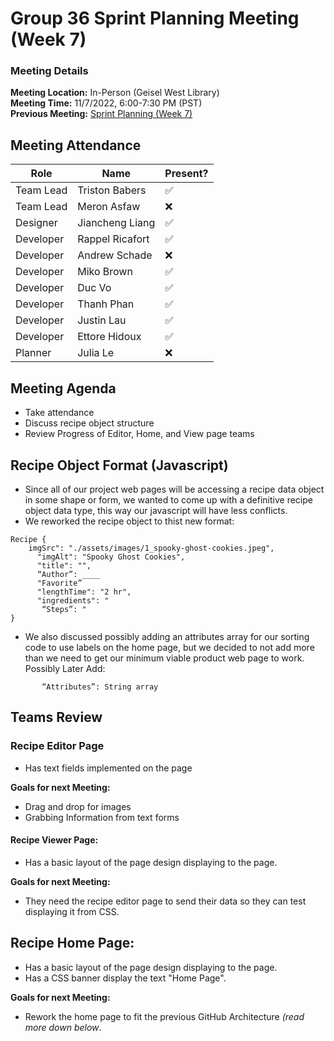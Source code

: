 # Group 36 Sprint Planning Meeting (Week 7)
### Meeting Details
**Meeting Location:** In-Person (Geisel West Library)  
**Meeting Time:** 11/7/2022, 6:00-7:30 PM (PST)  
**Previous Meeting:** [Sprint Planning (Week 7)](https://github.com/cse110-sp21-group36/cse110-sp21-group36/blob/main/admin/meetings/110722-Sprint-Planning-Week7.md)


## Meeting Attendance
| Role | Name | Present? |
| --- | --- | --- |
| Team Lead | Triston Babers |✅|
| Team Lead | Meron Asfaw |❌|
| Designer | Jiancheng Liang |✅|
| Developer | Rappel Ricafort |✅|
| Developer | Andrew Schade |❌|
| Developer | Miko Brown |✅|
| Developer | Duc Vo |✅|
| Developer | Thanh Phan |✅|
| Developer | Justin Lau |✅|
| Developer | Ettore Hidoux |✅|
| Planner | Julia Le |❌|

## Meeting Agenda
- Take attendance
- Discuss recipe object structure
- Review Progress of Editor, Home, and View page teams

## Recipe Object Format (Javascript)
- Since all of our project web pages will be accessing a recipe data object in some shape or form, we wanted to come up with a definitive recipe object data type, this way our javascript will have less conflicts.
- We reworked the recipe object to thist new format:

```
Recipe {
	imgSrc": "./assets/images/1_spooky-ghost-cookies.jpeg",
      "imgAlt": "Spooky Ghost Cookies",
      "title": "",
      “Author”: ____
      "Favorite”
      "lengthTime": "2 hr",
      "ingredients": "
       “Steps”: "
}
```
- We also discussed possibly adding an attributes array for our sorting code to use labels on the home page, but we decided to not add more than we need to get our minimum viable product web page to work.
Possibly Later Add: 
```
       “Attributes”: String array
```
## Teams Review
### Recipe Editor Page
- Has text fields implemented on the page

**Goals for next Meeting:**
- Drag and drop for images
- Grabbing Information from text forms

#### Recipe Viewer Page:
- Has a basic layout of the page design displaying to the page.

**Goals for next Meeting:**
- They need the recipe editor page to send their data so they can test displaying it from CSS.

## Recipe Home Page:
- Has a basic layout of the page design displaying to the page.
- Has a CSS banner display the text "Home Page".

**Goals for next Meeting:**
- Rework the home page to fit the previous GitHub Architecture _(read more down below_.
